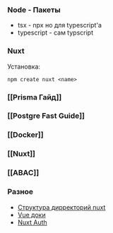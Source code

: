 ### **Node - Пакеты**
- tsx - npx но для typescript'a
- typescript - сам typscript
### **Nuxt**
Установка:
```
npm create nuxt <name>
```
### [[Prisma Гайд]]
### [[Postgre Fast Guide]]
### [[Docker]]

### [[Nuxt]]

### [[ABAC]]
### **Разное**
- [Структура дирректорий nuxt](https://nuxt.com/docs/guide/directory-structure/app)
- [Vue доки](https://vuejs.org/guide/introduction.html)
- [Nuxt Auth](https://auth.sidebase.io/)
